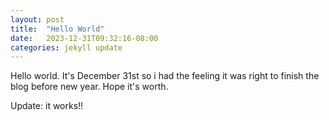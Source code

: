 ```yaml
---
layout: post
title:  "Hello World"
date:   2023-12-31T09:32:16-08:00
categories: jekyll update
---
```

Hello world. It's December 31st so i had the feeling it was right to finish the blog before new year. Hope it's worth.

Update: it works!!
